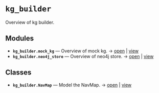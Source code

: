 # `kg_builder`

Overview of kg builder.

<!-- START doctoc generated TOC please keep comment here to allow auto update -->
<!-- END doctoc generated TOC please keep comment here to allow auto update -->

## Modules

- **`kg_builder.mock_kg`** — Overview of mock kg. → [open](vscode://file//home/paul/kgfoundry/src/kg_builder/mock_kg.py:1:1) | [view](https://github.com/paul-heyse/kgfoundry/blob/3e93a43e5369e5222f2d28b839bae3718d96657a/src/kg_builder/mock_kg.py#L1)
- **`kg_builder.neo4j_store`** — Overview of neo4j store. → [open](vscode://file//home/paul/kgfoundry/src/kg_builder/neo4j_store.py:1:1) | [view](https://github.com/paul-heyse/kgfoundry/blob/3e93a43e5369e5222f2d28b839bae3718d96657a/src/kg_builder/neo4j_store.py#L1)

## Classes

- **`kg_builder.NavMap`** — Model the NavMap. → [open](vscode://file//home/paul/kgfoundry/src/kgfoundry_common/navmap_types.py:74:1) | [view](https://github.com/paul-heyse/kgfoundry/blob/3e93a43e5369e5222f2d28b839bae3718d96657a/src/kgfoundry_common/navmap_types.py#L74-L93)
<!-- agent:readme v1 sha:3e93a43e5369e5222f2d28b839bae3718d96657a content:187cca8f1a0d -->
